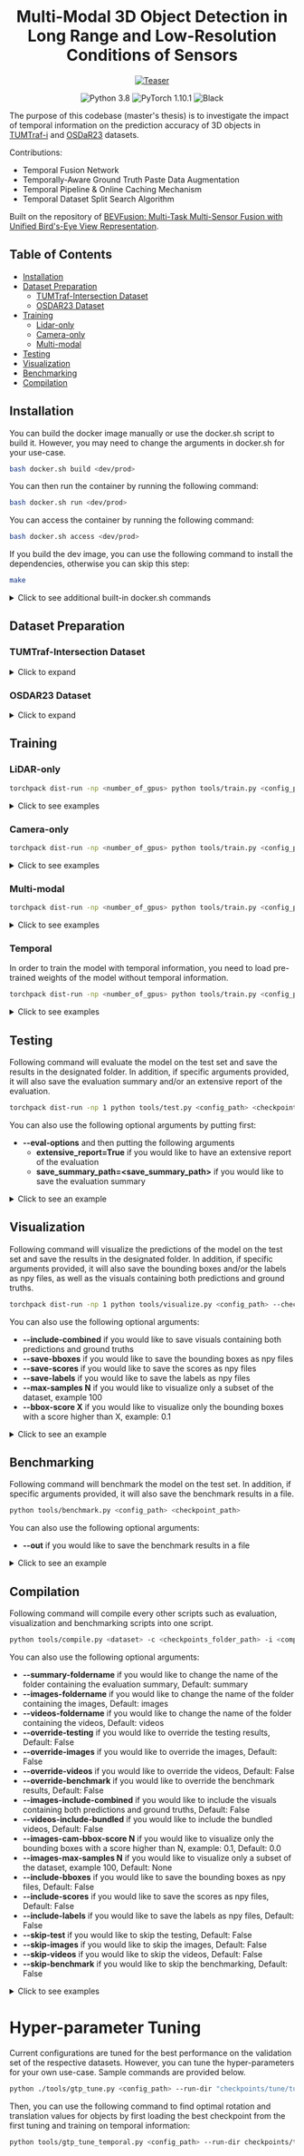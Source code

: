 <h1 align="center">Multi-Modal 3D Object Detection in Long Range and Low-Resolution Conditions of Sensors</h1>

<p align="center">
  <a href="docs/figures/teaser.jpg"><img src="docs/figures/teaser.jpg" alt="Teaser"></a>
</p>

<p align="center">
  <img src="https://img.shields.io/badge/python-3.8-blue.svg" alt="Python 3.8"></a>
  <img src="https://img.shields.io/badge/pytorch-1.10.1-blue.svg" alt="PyTorch 1.10.1"></a>
  <img src="https://img.shields.io/badge/code%20style-black-000000.svg" alt="Black"></a>
</p>

The purpose of this codebase (master's thesis) is to investigate the impact of temporal information on the prediction accuracy of 3D objects in [TUMTraf-i](https://arxiv.org/abs/2306.09266) and [OSDaR23](https://arxiv.org/abs/2305.03001) datasets.

Contributions:
- Temporal Fusion Network
- Temporally-Aware Ground Truth Paste Data Augmentation
- Temporal Pipeline & Online Caching Mechanism
- Temporal Dataset Split Search Algorithm

Built on the repository of [BEVFusion: Multi-Task Multi-Sensor Fusion with
Unified Bird's-Eye View Representation](https://arxiv.org/abs/2205.13542).

<!-- mdformat-toc start --slug=github --maxlevel=6 --minlevel=1 -->

## Table of Contents<a name="toc"></a>

- [Installation](#installation)
- [Dataset Preparation](#dataset-preparation)
  - [TUMTraf-Intersection Dataset](#tumtraf-intersection-dataset)
  - [OSDAR23 Dataset](#osdar23-dataset)
- [Training](#training)
  - [Lidar-only](#lidar-only)
  - [Camera-only](#camera-only)
  - [Multi-modal](#multi-modal)
- [Testing](#testing)
- [Visualization](#visualization)
- [Benchmarking](#benchmarking)
- [Compilation](#compilation)

<!-- mdformat-toc end -->

## Installation<a name="installation"></a>

You can build the docker image manually or use the docker.sh script to build it. However, you may need to change the arguments in docker.sh for your use-case.

```bash
bash docker.sh build <dev/prod>
```

You can then run the container by running the following command:

```bash
bash docker.sh run <dev/prod>
```

You can access the container by running the following command:

```bash
bash docker.sh access <dev/prod>
```

If you build the dev image, you can use the following command to install the dependencies, otherwise you can skip this step:

```bash
make
```

<details>
  <summary>Click to see additional built-in docker.sh commands</summary><br>


```bash
bash docker.sh stop <dev/prod>
```

```bash
bash docker.sh remove-container <dev/prod>
```

```bash
bash docker.sh remove-image <dev/prod>
```

```bash
bash docker.sh remove-all <dev/prod>
```

</details>

## Dataset Preparation<a name="dataset-preparation"></a>

### TUMTraf-Intersection Dataset<a name="tumtraf-intersection-dataset"></a>

<details>
  <summary>Click to expand</summary><br>

> **If you have dataset fully ready, you can skip to the 5th step.**

1 - Merge all the files into one folder, then tokenize them by running the following command (if not tokenized already):

```bash
python tools/preprocessing/a9_tokenize.py --root-path ./data/tumtraf-i-no-split --out-path ./data/tumtraf-i-no-split --loglevel INFO
```

2 - Add difficulty labels to the dataset by running the following command:

```bash
python tools/preprocessing/tumtraf_add_difficulty_labels.py --root-path ./data/tumtraf-i-no-split --out-path ./data/tumtraf-i-no-split --loglevel INFO
```

3 - You can then run the following command to find the optimally balanced split and split the dataset into training, validation and test sets (reduce the 'perm-limit' or increase the 'p' if it is taking too long to finish):

```bash
python tools/preprocessing/tumtraf_find_temporal_split.py --create --root-path ./data/tumtraf-i-no-split --out-path ./data/tumtraf-i --seed 42 --segment-size 30 --perm-limit 60000 --loglevel INFO -p 6 --include-all-classes --include-all-sequences  --include-same-classes-in-difficulty --difficulty-th 1.0 --include-same-classes-in-distance --distance-th 1.0 --include-same-classes-in-num-points --num-points-th 1.0 --include-same-classes-in-occlusion --occlusion-th 0.75 --point-cloud-range -25.0 -64.0 -10.0 64.0 64.0 0.0 --splits train val test --split-ratios 0.8 0.1 0.1 --exclude-classes OTHER
```

4 - In order to make new seperate sequence segments into to their own pseudo sequences, run the following command to tokenize the dataset again:

```bash
python tools/preprocessing/tumtraf_tokenize.py --root-path ./data/tumtraf-i --out-path ./data/tumtraf-i --loglevel INFO
```

5 - Finally, you can then run the following command to create the ready-to-go version of the dataset:

```bash
python tools/create_data.py tumtraf-i --root-path ./data/tumtraf-i --out-dir ./data/tumtraf-i-bevfusion --loglevel INFO
```

</details>

### OSDAR23 Dataset<a name="osdar23-dataset"></a>

<details>
  <summary>Click to expand</summary><br>

> **If you have dataset fully ready, you can skip to the 3rd step.**

1 - Put all the sequences into one folder, then create seperate lidar labels folder with additional fields by running the following command:

```bash
python tools/preprocessing/osdar23_prepare.py --root-path ./data/osdar23_original --add-num-points --add-distance --loglevel INFO
```

2 - You can then run the following command to find the optimally balanced split and split the dataset into training, validation and test sets (reduce the 'perm-limit' or increase the 'p' if it is taking too long to finish):

```bash
python tools/preprocessing/osdar23_find_temporal_split.py --create --root-path ./data/osdar23_original --out-path ./data/osdar23 --seed 1337 --segment-size 30 --perm-limit 60000 --loglevel INFO -p 6 --include-all-classes --include-same-classes-in-distance --distance-th 0.95 --include-same-classes-in-num-points --num-points-th 0.95 --include-same-classes-in-occlusion --occlusion-th 0.85 --point-cloud-range -6.0 -128.0 -3.0 250.0 128.0 13.0 --splits train val --split-ratios 0.8 0.2 --exclude-classes lidar__cuboid__train lidar__cuboid__buffer_stop lidar__cuboid__animal lidar__cuboid__switch lidar__cuboid__bicycle lidar__cuboid__crowd lidar__cuboid__wagons lidar__cuboid__signal_bridge
```

4 - In order to make new seperate sequence segments into to their own pseudo sequences, run the following command to tokenize the dataset again:

```bash
python tools/preprocessing/osdar23_tokenize.py --root-path data/osdar23 --log INFO
```

5 - Finally, you can then run the following command to create the ready-to-go version of the dataset:

```bash
python tools/create_data.py osdar23 --root-path ./data/osdar23 --out-dir ./data/osdar23-bevfusion --use-highres --loglevel INFO
```

</details>

## Training<a name="training"></a>

### LiDAR-only<a name="lidar-only"></a>

```bash
torchpack dist-run -np <number_of_gpus> python tools/train.py <config_path>
```

<details>
  <summary>Click to see examples</summary><br>

TUMTraf-Intersection

```bash
torchpack dist-run -np 1 python tools/train.py configs/tumtraf-i/baseline/transfusion/lidar/voxelnet-1600g-0xy1-0z20-gtp15.yaml
```

OSDAR23

```bash
torchpack dist-run -np 1 python tools/train.py configs/osdar23/baseline/transfusion/lidar/voxelnet-1600g-0xy16-0z4-gtp15.yaml
```

</details>

### Camera-only<a name="camera-only"></a>

```bash
torchpack dist-run -np <number_of_gpus> python tools/train.py <config_path> --model.encoders.camera.backbone.init_cfg.checkpoint pretrained/swint-nuimages-pretrained.pth
```

<details>
  <summary>Click to see examples</summary><br>

TUMTraf-Intersection

```bash
torchpack dist-run -np 1 python tools/train.py configs/tumtraf-i/baseline/centerhead/camera/swint-depthlss-256x704-1600g-0xy1-0z2-gm17-0p6.yaml --model.encoders.camera.backbone.init_cfg.checkpoint pretrained/swint-nuimages-pretrained.pth

```

OSDAR23

```bash
torchpack dist-run -np 1 python tools/train.py configs/osdar23/baseline/centerhead/camera/swint-depthlss-256x704-1600g-0xy1-0z2-gm17-0p6.yaml --model.encoders.camera.backbone.init_cfg.checkpoint pretrained/swint-nuimages-pretrained.pth
```

</details>

### Multi-modal<a name="multi-modal"></a>

```bash
torchpack dist-run -np <number_of_gpus> python tools/train.py <config_path> --model.encoders.camera.backbone.init_cfg.checkpoint pretrained/swint-nuimages-pretrained.pth --load_from <lidar_checkpoint_path>
```

<details>
  <summary>Click to see examples</summary><br>

TUMTraf-Intersection

```bash
torchpack dist-run -np 2 python tools/train.py configs/tumtraf-i/baseline/transfusion/fusion/convfuser-256x704-1600g-0xy1-0z2.yaml --model.encoders.camera.backbone.init_cfg.checkpoint pretrained/swint-nuimages-pretrained.pth --load_from <lidar_checkpoint_path>
```

OSDAR23

```bash
torchpack dist-run -np 2 python tools/train.py configs/osdar23/baseline/transfusion/fusion/convfuser-256x704-1600g-0xy15-0z4.yaml --model.encoders.camera.backbone.init_cfg.checkpoint pretrained/swint-nuimages-pretrained.pth --load_from <lidar_checkpoint_path>
```

</details>

### Temporal<a name="temporal"></a>

In order to train the model with temporal information, you need to load pre-trained weights of the model without temporal information.

```bash
torchpack dist-run -np <number_of_gpus> python tools/train.py <config_path> --model.encoders.camera.backbone.init_cfg.checkpoint pretrained/swint-nuimages-pretrained.pth --load_from <pretrained_checkpoint_path>
```

<details>
  <summary>Click to see examples</summary><br>

TUMTraf-Intersection - LiDAR-only

```bash
torchpack dist-run -np 2 python tools/train.py configs/tumtraf-i/temporal/transfusion/lidar/voxelnet-convlstm-1600g-0xy1-0z20-sameaugall-ql3-qrt1-gtp3-sameaug-rpd0p5-trans-rot-lfrz.yaml --model.encoders.camera.backbone.init_cfg.checkpoint pretrained/swint-nuimages-pretrained.pth --load_from <lidar_checkpoint_path>
```

TUMTraf-Intersection - Multi-modal

```bash
torchpack dist-run -np 2 python tools/train.py configs/tumtraf-i/temporal/transfusion/fusion/concatfuser-256x704-1600g-0xy1-0z2-lfrz.yaml --model.encoders.camera.backbone.init_cfg.checkpoint pretrained/swint-nuimages-pretrained.pth --load_from <lidar_checkpoint_path>
```

OsDAR23 - LiDAR-only

```bash
torchpack dist-run -np 2 python tools/train.py configs/osdar23/temporal/transfusion/lidar/voxelnet-convlstm-1600g-0xy1-0z20-sameaugall-ql3-qrt1-gtp3-sameaug-rpd0p5-trans-rot-lfrz.yaml --model.encoders.camera.backbone.init_cfg.checkpoint pretrained/swint-nuimages-pretrained.pth --load_from <lidar_checkpoint_path>
```

OsDAR23 - Multi-modal

```bash
torchpack dist-run -np 2 python tools/train.py configs/osdar23/temporal/transfusion/fusion/concatfuser-256x704-1600g-0xy1-0z2-lfrz.yaml --model.encoders.camera.backbone.init_cfg.checkpoint pretrained/swint-nuimages-pretrained.pth --load_from <lidar_checkpoint_path>
```

</details>

## Testing<a name="testing"></a>

Following command will evaluate the model on the test set and save the results in the designated folder. In addition, if specific arguments provided, it will also save the evaluation summary and/or an extensive report of the evaluation.

```bash
torchpack dist-run -np 1 python tools/test.py <config_path> <checkpoint_path> --eval bbox
```

You can also use the following optional arguments by putting first:

- **--eval-options**  and then putting the following arguments
  - **extensive_report=True** if you would like to have an extensive report of the evaluation
  - **save_summary_path=\<save_summary_path>** if you would like to save the evaluation summary

<details>
  <summary>Click to see an example</summary><br>

```bash
torchpack dist-run -np 1 python tools/test.py checkpoints/run/configs.yaml checkpoints/run/latest.pth --eval bbox --eval-options extensive_report=True save_summary_path=results/run/summary.json
```

</details>

## Visualization<a name="visualization"></a>

Following command will visualize the predictions of the model on the test set and save the results in the designated folder. In addition, if specific arguments provided, it will also save the bounding boxes and/or the labels as npy files, as well as the visuals containing both predictions and ground truths.

```bash
torchpack dist-run -np 1 python tools/visualize.py <config_path> --checkpoint <checkpoint_path> --mode pred --split test --out-dir <save_path>
```

You can also use the following optional arguments:

- **--include-combined** if you would like to save visuals containing both predictions and ground truths
- **--save-bboxes** if you would like to save the bounding boxes as npy files
- **--save-scores** if you would like to save the scores as npy files
- **--save-labels** if you would like to save the labels as npy files
- **--max-samples N** if you would like to visualize only a subset of the dataset, example 100
- **--bbox-score X** if you would like to visualize only the bounding boxes with a score higher than X, example: 0.1

<details>
  <summary>Click to see an example</summary><br>

```bash
torchpack dist-run -np 1 python tools/visualize.py checkpoints/run/configs.yaml --checkpoint checkpoints/run/latest.pth --mode pred --split test --out-dir results/run/visuals --include-combined --save-bboxes --save-labels --max-samples 100 --bbox-score 0.1
```

</details>

## Benchmarking<a name="benchmarking"></a>

Following command will benchmark the model on the test set. In addition, if specific arguments provided, it will also save the benchmark results in a file.

```bash
python tools/benchmark.py <config_path> <checkpoint_path>
```

You can also use the following optional arguments:

- **--out** if you would like to save the benchmark results in a file

<details>
  <summary>Click to see an example</summary><br>

```bash
python tools/benchmark.py checkpoints/run/configs.yaml checkpoints/run/latest.pth --out results/run/benchmark.json
```

</details>

## Compilation<a name="compilation"></a>

Following command will compile every other scripts such as evaluation, visualization and benchmarking scripts into one script.

```bash
python tools/compile.py <dataset> -c <checkpoints_folder_path> -i <compilation_id> -t <target_path> --include-bboxes --include-labels --images-include-combined --images-cam-bbox-score 0.15 --loglevel INFO
```

You can also use the following optional arguments:

- **--summary-foldername** if you would like to change the name of the folder containing the evaluation summary, Default: summary
- **--images-foldername** if you would like to change the name of the folder containing the images, Default: images
- **--videos-foldername** if you would like to change the name of the folder containing the videos, Default: videos
- **--override-testing** if you would like to override the testing results, Default: False
- **--override-images** if you would like to override the images, Default: False
- **--override-videos** if you would like to override the videos, Default: False
- **--override-benchmark** if you would like to override the benchmark results, Default: False
- **--images-include-combined** if you would like to include the visuals containing both predictions and ground truths, Default: False
- **--videos-include-bundled** if you would like to include the bundled videos, Default: False
- **--images-cam-bbox-score N** if you would like to visualize only the bounding boxes with a score higher than N, example: 0.1, Default: 0.0
- **--images-max-samples N** if you would like to visualize only a subset of the dataset, example 100, Default: None
- **--include-bboxes** if you would like to save the bounding boxes as npy files, Default: False
- **--include-scores** if you would like to save the scores as npy files, Default: False
- **--include-labels** if you would like to save the labels as npy files, Default: False
- **--skip-test** if you would like to skip the testing, Default: False
- **--skip-images** if you would like to skip the images, Default: False
- **--skip-videos** if you would like to skip the videos, Default: False
- **--skip-benchmark** if you would like to skip the benchmarking, Default: False

<details>
  <summary>Click to see examples</summary><br>

TUMTraf-Intersection

```bash
python tools/compile.py tumtraf-i -c checkpoints/tumtraf-i -i tumtraf-i -t results --include-bboxes --include-scores --include-labels --images-include-combined --images-cam-bbox-score 0.15 --videos-include-bundled --loglevel INFO
```

OSDAR23

```bash
python tools/compile.py osdar23 -c checkpoints/osdar23 -i osdar23 -t results --include-bboxes --include-scores --include-labels --images-include-combined --images-cam-bbox-score 0.15 --videos-include-bundled --loglevel INFO
```

</details>



# Hyper-parameter Tuning

Current configurations are tuned for the best performance on the validation set of the respective datasets. However, you can tune the hyper-parameters for your own use-case. Sample commands are provided below.

```bash
python ./tools/gtp_tune.py <config_path> --run-dir "checkpoints/tune/tumtraf-i-ta-gtp-sampling" --n-epochs 20 --n-gpus 2 --n-trials 20 --CAR 8 15 --TRAILER 0 2 --TRUCK 0 4 --VAN 0 5 --PEDESTRIAN 0 8 --BUS 0 2 --MOTORCYCLE 0 4 --BICYCLE 0 4 --EMERGENCY_VEHICLE 0 2 --verbose --timeout 3 --enqueue 12 2 4 0 0 0 3 3 0
```

Then, you can use the following command to find optimal rotation and translation values for objects by first loading the best checkpoint from the first tuning and training on temporal information:

```bash
python tools/gtp_tune_temporal.py <config_path> --run-dir checkpoints/tune/tumtraf-i-ta-gtp-rt --load-from <lidar_checkpoint_path> --n-gpus 2 --n-epochs 4 --n-trials 25 --timeout 2 --verbose --CAR 0.0 2.5 0.0 0.2 --TRAILER 0.0 2.5 0.0 0.2 --TRUCK 0.0 2.5 0.0 0.2 --VAN 0.0 2.5 0.0 0.2 --PEDESTRIAN 0.0 2.5 0.0 0.3 --BUS 0.0 2.5 0.0 0.2 --MOTORCYCLE 0.0 2.5 0.0 0.25 --BICYCLE 0.0 2.5 0.0 0.25 --EMERGENCY_VEHICLE 0.0 2.5 0.0 0.2
```
